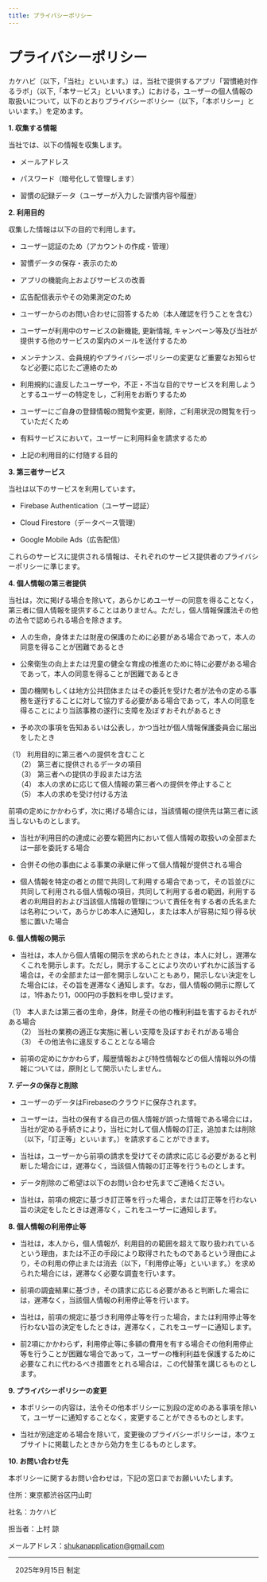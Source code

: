 ```yaml
---
title: プライバシーポリシー
---
```

# プライバシーポリシー

カケハビ（以下，「当社」といいます。）は，当社で提供するアプリ「習慣絶対作るラボ」（以下,「本サービス」といいます。）における，ユーザーの個人情報の取扱いについて，以下のとおりプライバシーポリシー（以下，「本ポリシー」といいます。）を定めます。

**1. 収集する情報 <br>**

当社では、以下の情報を収集します。<br>

- メールアドレス<br>

- パスワード（暗号化して管理します）<br>

- 習慣の記録データ（ユーザーが入力した習慣内容や履歴）<br>

**2. 利用目的<br>**

収集した情報は以下の目的で利用します。<br>

- ユーザー認証のため（アカウントの作成・管理）<br>

- 習慣データの保存・表示のため<br>

- アプリの機能向上およびサービスの改善<br>

- 広告配信表示やその効果測定のため<br>

- ユーザーからのお問い合わせに回答するため（本人確認を行うことを含む）<br>

- ユーザーが利用中のサービスの新機能, 更新情報, キャンペーン等及び当社が提供する他のサービスの案内のメールを送付するため<br>

- メンテナンス、会員規約やプライバシーポリシーの変更など重要なお知らせなど必要に応じたご連絡のため<br>

- 利用規約に違反したユーザーや，不正・不当な目的でサービスを利用しようとするユーザーの特定をし，ご利用をお断りするため<br>

- ユーザーにご自身の登録情報の閲覧や変更，削除，ご利用状況の閲覧を行っていただくため<br>

- 有料サービスにおいて，ユーザーに利用料金を請求するため<br>

- 上記の利用目的に付随する目的<br>

**3. 第三者サービス<br>**

当社は以下のサービスを利用しています。<br>

- Firebase Authentication（ユーザー認証）<br>

- Cloud Firestore（データベース管理）<br>

- Google Mobile Ads（広告配信）<br>

これらのサービスに提供される情報は、それぞれのサービス提供者のプライバシーポリシーに準じます。<br>

**4. 個人情報の第三者提供<br>**  

当社は，次に掲げる場合を除いて，あらかじめユーザーの同意を得ることなく，第三者に個人情報を提供することはありません。ただし，個人情報保護法その他の法令で認められる場合を除きます。<br>

- 人の生命，身体または財産の保護のために必要がある場合であって，本人の同意を得ることが困難であるとき<br>

- 公衆衛生の向上または児童の健全な育成の推進のために特に必要がある場合であって，本人の同意を得ることが困難であるとき<br>

- 国の機関もしくは地方公共団体またはその委託を受けた者が法令の定める事務を遂行することに対して協力する必要がある場合であって，本人の同意を得ることにより当該事務の遂行に支障を及ぼすおそれがあるとき<br>

- 予め次の事項を告知あるいは公表し，かつ当社が個人情報保護委員会に届出をしたとき<br>

 （1） 利用目的に第三者への提供を含むこと<br>
　
 （2） 第三者に提供されるデータの項目<br>
　
 （3） 第三者への提供の手段または方法<br>
　
 （4） 本人の求めに応じて個人情報の第三者への提供を停止すること<br>
　
 （5） 本人の求めを受け付ける方法<br>

前項の定めにかかわらず，次に掲げる場合には，当該情報の提供先は第三者に該当しないものとします。<br>

- 当社が利用目的の達成に必要な範囲内において個人情報の取扱いの全部または一部を委託する場合<br>

- 合併その他の事由による事業の承継に伴って個人情報が提供される場合<br>

- 個人情報を特定の者との間で共同して利用する場合であって，その旨並びに共同して利用される個人情報の項目，共同して利用する者の範囲，利用する者の利用目的および当該個人情報の管理について責任を有する者の氏名または名称について，あらかじめ本人に通知し，または本人が容易に知り得る状態に置いた場合<br>

**6. 個人情報の開示<br>**

- 当社は，本人から個人情報の開示を求められたときは，本人に対し，遅滞なくこれを開示します。ただし，開示することにより次のいずれかに該当する場合は，その全部または一部を開示しないこともあり，開示しない決定をした場合には，その旨を遅滞なく通知します。なお，個人情報の開示に際しては，1件あたり1，000円の手数料を申し受けます。<br>

 （1） 本人または第三者の生命，身体，財産その他の権利利益を害するおそれがある場合<br>
　
 （2） 当社の業務の適正な実施に著しい支障を及ぼすおそれがある場合<br>
　
 （3） その他法令に違反することとなる場合<br>

- 前項の定めにかかわらず，履歴情報および特性情報などの個人情報以外の情報については，原則として開示いたしません。<br>

**7. データの保存と削除<br>**

- ユーザーのデータはFirebaseのクラウドに保存されます。<br>

- ユーザーは，当社の保有する自己の個人情報が誤った情報である場合には，当社が定める手続きにより，当社に対して個人情報の訂正，追加または削除（以下，「訂正等」といいます。）を請求することができます。<br>

- 当社は，ユーザーから前項の請求を受けてその請求に応じる必要があると判断した場合には，遅滞なく，当該個人情報の訂正等を行うものとします。<br>

- データ削除のご希望は以下のお問い合わせ先までご連絡ください。<br>

- 当社は，前項の規定に基づき訂正等を行った場合，または訂正等を行わない旨の決定をしたときは遅滞なく，これをユーザーに通知します。<br>

**8. 個人情報の利用停止等<br>**

- 当社は，本人から，個人情報が，利用目的の範囲を超えて取り扱われているという理由，または不正の手段により取得されたものであるという理由により，その利用の停止または消去（以下，「利用停止等」といいます。）を求められた場合には，遅滞なく必要な調査を行います。<br>

- 前項の調査結果に基づき，その請求に応じる必要があると判断した場合には，遅滞なく，当該個人情報の利用停止等を行います。<br>

- 当社は，前項の規定に基づき利用停止等を行った場合，または利用停止等を行わない旨の決定をしたときは，遅滞なく，これをユーザーに通知します。<br>

- 前2項にかかわらず，利用停止等に多額の費用を有する場合その他利用停止等を行うことが困難な場合であって，ユーザーの権利利益を保護するために必要なこれに代わるべき措置をとれる場合は，この代替策を講じるものとします。<br>

**9. プライバシーポリシーの変更<br>**

- 本ポリシーの内容は，法令その他本ポリシーに別段の定めのある事項を除いて，ユーザーに通知することなく，変更することができるものとします。<br>

- 当社が別途定める場合を除いて，変更後のプライバシーポリシーは，本ウェブサイトに掲載したときから効力を生じるものとします。<br>

**10. お問い合わせ先<br>**

  本ポリシーに関するお問い合わせは，下記の窓口までお願いいたします。<br>
  
  住所：東京都渋谷区円山町<br>
  
  社名：カケハビ<br>
  
  担当者：上村 諒<br>
  
  メールアドレス：shukanapplication@gmail.com<br>

  -------
　2025年9月15日 制定

